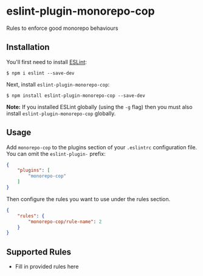 # eslint-plugin-monorepo-cop

Rules to enforce good monorepo behaviours

## Installation

You'll first need to install [ESLint](http://eslint.org):

```
$ npm i eslint --save-dev
```

Next, install `eslint-plugin-monorepo-cop`:

```
$ npm install eslint-plugin-monorepo-cop --save-dev
```

**Note:** If you installed ESLint globally (using the `-g` flag) then you must also install `eslint-plugin-monorepo-cop` globally.

## Usage

Add `monorepo-cop` to the plugins section of your `.eslintrc` configuration file. You can omit the `eslint-plugin-` prefix:

```json
{
    "plugins": [
        "monorepo-cop"
    ]
}
```


Then configure the rules you want to use under the rules section.

```json
{
    "rules": {
        "monorepo-cop/rule-name": 2
    }
}
```

## Supported Rules

* Fill in provided rules here





